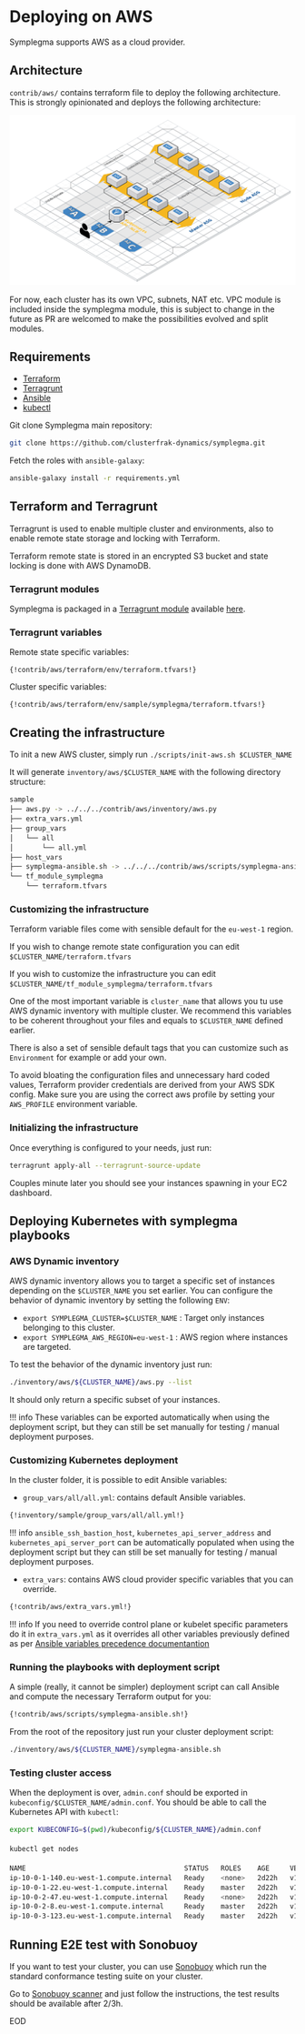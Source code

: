 # Deploying on AWS

Symplegma supports AWS as a cloud provider.

## Architecture

`contrib/aws/` contains terraform file to deploy the following architecture. This is strongly opinionated and deploys the following architecture:

![aws reference architecture](../images/aws-infra-transparent.png)

For now, each cluster has its own VPC, subnets, NAT etc. VPC module is included inside the symplegma module, this is subject to change in the future as PR are welcomed to make the possibilities evolved and split modules.

## Requirements

* [Terraform](https://www.terraform.io/intro/getting-started/install.html)
* [Terragrunt](https://github.com/gruntwork-io/terragrunt#install-terragrunt)
* [Ansible](https://docs.ansible.com/ansible/2.7/installation_guide/intro_installation.html)
* [kubectl](https://kubernetes.io/docs/tasks/tools/install-kubectl/)

Git clone Symplegma main repository:

```bash
git clone https://github.com/clusterfrak-dynamics/symplegma.git
```

Fetch the roles with `ansible-galaxy`:

```bash
ansible-galaxy install -r requirements.yml
```

## Terraform and Terragrunt

Terragrunt is used to enable multiple cluster and environments, also to enable remote state storage and locking with Terraform.

Terraform remote state is stored in an encrypted S3 bucket and state locking is done with AWS DynamoDB.

### Terragrunt modules

Symplegma is packaged in a [Terragrunt module](https://github.com/gruntwork-io/terragrunt) available [here](https://github.com/clusterfrak-dynamics/symplegma/tree/master/contrib/aws/terraform).

### Terragrunt variables

Remote state specific variables:

```
{!contrib/aws/terraform/env/terraform.tfvars!}
```

Cluster specific variables:

```
{!contrib/aws/terraform/env/sample/symplegma/terraform.tfvars!}
```

## Creating the infrastructure

To init a new AWS cluster, simply run `./scripts/init-aws.sh $CLUSTER_NAME`

It will generate `inventory/aws/$CLUSTER_NAME` with the following directory structure:

```bash
sample
├── aws.py -> ../../../contrib/aws/inventory/aws.py
├── extra_vars.yml
├── group_vars
│   └── all
│       └── all.yml
├── host_vars
├── symplegma-ansible.sh -> ../../../contrib/aws/scripts/symplegma-ansible.sh
└── tf_module_symplegma
    └── terraform.tfvars
```

### Customizing the infrastructure

Terraform variable files come with sensible default for the `eu-west-1` region.

If you wish to change remote state configuration you can edit `$CLUSTER_NAME/terraform.tfvars`

If you wish to customize the infrastructure you can edit `$CLUSTER_NAME/tf_module_symplegma/terraform.tfvars`

One of the most important variable is `cluster_name` that allows you tu use AWS dynamic inventory with multiple cluster. We recommend this variables to be coherent throughout your files and equals to `$CLUSTER_NAME` defined earlier.

There is also a set of sensible default tags that you can customize such as `Environment` for example or add your own.

To avoid bloating the configuration files and unnecessary hard coded values, Terraform provider credentials are derived from your AWS SDK config. Make sure you are using the correct aws profile by setting your `AWS_PROFILE` environment variable.

### Initializing the infrastructure

Once everything is configured to your needs, just run:

```bash
terragrunt apply-all --terragrunt-source-update
```

Couples minute later you should see your instances spawning in your EC2 dashboard.

## Deploying Kubernetes with symplegma playbooks

### AWS Dynamic inventory

AWS dynamic inventory allows you to target a specific set of instances depending on the `$CLUSTER_NAME` you set earlier. You can configure the behavior of dynamic inventory by setting the following `ENV`:

* `export SYMPLEGMA_CLUSTER=$CLUSTER_NAME` : Target only instances belonging to this cluster.
* `export SYMPLEGMA_AWS_REGION=eu-west-1` : AWS region where instances are targeted.

To test the behavior of the dynamic inventory just run:

```bash
./inventory/aws/${CLUSTER_NAME}/aws.py --list
```

It should only return a specific subset of your instances.

!!! info
    These variables can be exported automatically when using the deployment script, but they can still be set manually for testing / manual deployment purposes.

### Customizing Kubernetes deployment

In the cluster folder, it is possible to edit Ansible variables:

* `group_vars/all/all.yml`: contains default Ansible variables.

```bash
{!inventory/sample/group_vars/all/all.yml!}
```

!!! info
    `ansible_ssh_bastion_host`, `kubernetes_api_server_address` and `kubernetes_api_server_port` can be automatically populated when using the deployment script but they can still be set manually for testing / manual deployment purposes.

* `extra_vars`: contains AWS cloud provider specific variables that you can override.

```bash
{!contrib/aws/extra_vars.yml!}
```

!!! info
    If you need to override control plane or kubelet specific parameters do it in `extra_vars.yml` as it overrides all other variables previously defined as per [Ansible variables precedence documentantion](https://docs.ansible.com/ansible/2.7/user_guide/playbooks_variables.html#variable-precedence-where-should-i-put-a-variable)

### Running the playbooks with deployment script

A simple (really, it cannot be simpler) deployment script can call Ansible and compute the necessary Terraform output for you:

```bash
{!contrib/aws/scripts/symplegma-ansible.sh!}
```

From the root of the repository just run your cluster deployment script:

```bash
./inventory/aws/${CLUSTER_NAME}/symplegma-ansible.sh
```

### Testing cluster access

When the deployment is over, `admin.conf` should be exported in `kubeconfig/$CLUSTER_NAME/admin.conf`. You should be able to call the Kubernetes API with `kubectl`:

```bash
export KUBECONFIG=$(pwd)/kubeconfig/${CLUSTER_NAME}/admin.conf

kubectl get nodes

NAME                                       STATUS   ROLES    AGE     VERSION
ip-10-0-1-140.eu-west-1.compute.internal   Ready    <none>   2d22h   v1.12.1
ip-10-0-1-22.eu-west-1.compute.internal    Ready    master   2d22h   v1.12.1
ip-10-0-2-47.eu-west-1.compute.internal    Ready    <none>   2d22h   v1.12.1
ip-10-0-2-8.eu-west-1.compute.internal     Ready    master   2d22h   v1.12.1
ip-10-0-3-123.eu-west-1.compute.internal   Ready    master   2d22h   v1.12.1
```

## Running E2E test with Sonobuoy

If you want to test your cluster, you can use [Sonobuoy](https://github.com/heptio/sonobuoy) which run the standard conformance testing suite on your cluster.

Go to [Sonobuoy scanner](https://scanner.heptio.com/) and just follow the instructions, the test results should be available after 2/3h.

EOD
